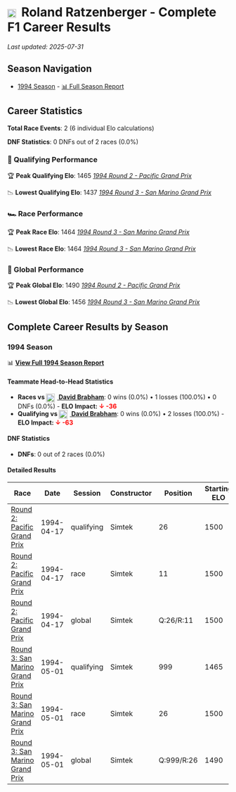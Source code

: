 # <img src="https://upload.wikimedia.org/wikipedia/commons/4/41/Flag_of_Austria.svg" alt="Austria" width="20" height="auto" style="vertical-align: middle; margin-right: 5px;" onerror="this.outerHTML='🇦🇹'; this.style.marginRight='5px';"/> Roland Ratzenberger - Complete F1 Career Results

*Last updated: 2025-07-31*

## Season Navigation

- [1994 Season](#1994-season) - [📊 Full Season Report](../seasons/1994-season-report)

## Career Statistics

**Total Race Events**: 2 (6 individual Elo calculations)

**DNF Statistics**: 0 DNFs out of 2 races (0.0%)

### 🏁 Qualifying Performance

🏆 **Peak Qualifying Elo**: 1465
   *[1994 Round 2 - Pacific Grand Prix](../seasons/1994-season-report#round-2-pacific-grand-prix)*

📉 **Lowest Qualifying Elo**: 1437
   *[1994 Round 3 - San Marino Grand Prix](../seasons/1994-season-report#round-3-san-marino-grand-prix)*

### 🏎️ Race Performance

🏆 **Peak Race Elo**: 1464
   *[1994 Round 3 - San Marino Grand Prix](../seasons/1994-season-report#round-3-san-marino-grand-prix)*

📉 **Lowest Race Elo**: 1464
   *[1994 Round 3 - San Marino Grand Prix](../seasons/1994-season-report#round-3-san-marino-grand-prix)*

### 🌟 Global Performance

🏆 **Peak Global Elo**: 1490
   *[1994 Round 2 - Pacific Grand Prix](../seasons/1994-season-report#round-2-pacific-grand-prix)*

📉 **Lowest Global Elo**: 1456
   *[1994 Round 3 - San Marino Grand Prix](../seasons/1994-season-report#round-3-san-marino-grand-prix)*


## Complete Career Results by Season

### 1994 Season

📊 **[View Full 1994 Season Report](../seasons/1994-season-report)**

#### Teammate Head-to-Head Statistics

- **Races vs [<img src="https://upload.wikimedia.org/wikipedia/commons/8/88/Flag_of_Australia_%28converted%29.svg" alt="Australia" width="20" height="auto" style="vertical-align: middle; margin-right: 5px;" onerror="this.outerHTML='🇦🇺'; this.style.marginRight='5px';"/> David Brabham](david-brabham)**: 0 wins (0.0%) • 1 losses (100.0%) • 0 DNFs (0.0%) - **ELO Impact: **<span style="color: red;">↓ -36</span>****
- **Qualifying vs [<img src="https://upload.wikimedia.org/wikipedia/commons/8/88/Flag_of_Australia_%28converted%29.svg" alt="Australia" width="20" height="auto" style="vertical-align: middle; margin-right: 5px;" onerror="this.outerHTML='🇦🇺'; this.style.marginRight='5px';"/> David Brabham](david-brabham)**: 0 wins (0.0%) • 2 losses (100.0%) - **ELO Impact: **<span style="color: red;">↓ -63</span>****

#### DNF Statistics

- **DNFs**: 0 out of 2 races (0.0%)

#### Detailed Results

| Race | Date | Session | Constructor | Position | Starting ELO | ELO Change | Final ELO | Teammate |
|------|------|---------|-------------|----------|--------------|------------|-----------|----------|
| [Round 2: Pacific Grand Prix](../seasons/1994-season-report#round-2-pacific-grand-prix) | 1994-04-17 | qualifying | Simtek | 26 | 1500 | -35 | 1465 | [<img src="https://upload.wikimedia.org/wikipedia/commons/8/88/Flag_of_Australia_%28converted%29.svg" alt="Australia" width="20" height="auto" style="vertical-align: middle; margin-right: 5px;" onerror="this.outerHTML='🇦🇺'; this.style.marginRight='5px';"/> David Brabham](david-brabham) |
| [Round 2: Pacific Grand Prix](../seasons/1994-season-report#round-2-pacific-grand-prix) | 1994-04-17 | race | Simtek | 11 | 1500 | N/A | 1500 | [<img src="https://upload.wikimedia.org/wikipedia/commons/8/88/Flag_of_Australia_%28converted%29.svg" alt="Australia" width="20" height="auto" style="vertical-align: middle; margin-right: 5px;" onerror="this.outerHTML='🇦🇺'; this.style.marginRight='5px';"/> David Brabham](david-brabham) |
| [Round 2: Pacific Grand Prix](../seasons/1994-season-report#round-2-pacific-grand-prix) | 1994-04-17 | global | Simtek | Q:26/R:11 | 1500 | -10 | 1490 | [<img src="https://upload.wikimedia.org/wikipedia/commons/8/88/Flag_of_Australia_%28converted%29.svg" alt="Australia" width="20" height="auto" style="vertical-align: middle; margin-right: 5px;" onerror="this.outerHTML='🇦🇺'; this.style.marginRight='5px';"/> David Brabham](david-brabham) |
| [Round 3: San Marino Grand Prix](../seasons/1994-season-report#round-3-san-marino-grand-prix) | 1994-05-01 | qualifying | Simtek | 999 | 1465 | -28 | 1437 | [<img src="https://upload.wikimedia.org/wikipedia/commons/8/88/Flag_of_Australia_%28converted%29.svg" alt="Australia" width="20" height="auto" style="vertical-align: middle; margin-right: 5px;" onerror="this.outerHTML='🇦🇺'; this.style.marginRight='5px';"/> David Brabham](david-brabham) |
| [Round 3: San Marino Grand Prix](../seasons/1994-season-report#round-3-san-marino-grand-prix) | 1994-05-01 | race | Simtek | 26 | 1500 | -36 | 1464 | [<img src="https://upload.wikimedia.org/wikipedia/commons/8/88/Flag_of_Australia_%28converted%29.svg" alt="Australia" width="20" height="auto" style="vertical-align: middle; margin-right: 5px;" onerror="this.outerHTML='🇦🇺'; this.style.marginRight='5px';"/> David Brabham](david-brabham) |
| [Round 3: San Marino Grand Prix](../seasons/1994-season-report#round-3-san-marino-grand-prix) | 1994-05-01 | global | Simtek | Q:999/R:26 | 1490 | -34 | 1456 | [<img src="https://upload.wikimedia.org/wikipedia/commons/8/88/Flag_of_Australia_%28converted%29.svg" alt="Australia" width="20" height="auto" style="vertical-align: middle; margin-right: 5px;" onerror="this.outerHTML='🇦🇺'; this.style.marginRight='5px';"/> David Brabham](david-brabham) |

